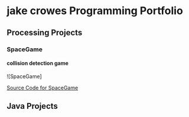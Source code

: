 # jake crowes Programming Portfolio

## Processing Projects

### SpaceGame

#### collision detection game

![SpaceGame]

[Source Code for SpaceGame](https://github.com/jakecrowe/programming-1/blob/gh-pages/src/SpaceGame.zip)

## Java Projects
